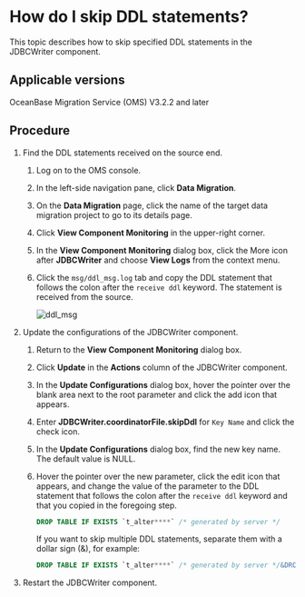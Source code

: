 # How do I skip DDL statements?

This topic describes how to skip specified DDL statements in the JDBCWriter component.

## Applicable versions

OceanBase Migration Service (OMS) V3.2.2 and later

## Procedure

1. Find the DDL statements received on the source end.

   1. Log on to the OMS console.

   2. In the left-side navigation pane, click **Data Migration**.

   3. On the **Data Migration** page, click the name of the target data migration project to go to its details page.

   4. Click **View Component Monitoring** in the upper-right corner.

   5. In the **View Component Monitoring** dialog box, click the More icon after **JDBCWriter** and choose **View Logs** from the context menu.

   6. Click the `msg/ddl_msg.log` tab and copy the DDL statement that follows the colon after the `receive ddl` keyword. The statement is received from the source.

      ![ddl_msg](https://obbusiness-private.oss-cn-shanghai.aliyuncs.com/doc/img/oms/oms-enterprise/ddl_msg1.png)

2. Update the configurations of the JDBCWriter component.

   1. Return to the **View Component Monitoring** dialog box.

   2. Click **Update** in the **Actions** column of the JDBCWriter component.

   3. In the **Update Configurations** dialog box, hover the pointer over the blank area next to the root parameter and click the add icon that appears.

   4. Enter **JDBCWriter.coordinatorFile.skipDdl** for `Key Name` and click the check icon.

   5. In the **Update Configurations** dialog box, find the new key name. The default value is NULL.

   6. Hover the pointer over the new parameter, click the edit icon that appears, and change the value of the parameter to the DDL statement that follows the colon after the `receive ddl` keyword and that you copied in the foregoing step.

      ```sql
      DROP TABLE IF EXISTS `t_alter****` /* generated by server */
      ```

      If you want to skip multiple DDL statements, separate them with a dollar sign (&), for example:

      ```sql
      DROP TABLE IF EXISTS `t_alter****` /* generated by server */&DROP TABLE IF EXISTS `t1_alter****`
      ```

3. Restart the JDBCWriter component.
